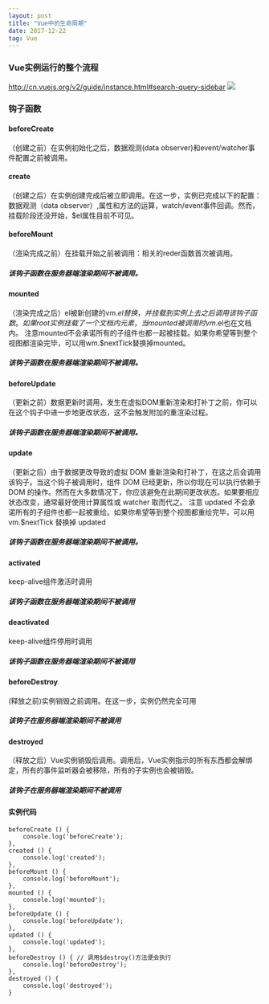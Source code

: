 ```yaml
---
layout: post
title: "Vue中的生命周期"
date: 2017-12-22   
tag: Vue
---
```


### Vue实例运行的整个流程 
http://cn.vuejs.org/v2/guide/instance.html#search-query-sidebar
![](https://ws1.sinaimg.cn/large/006tNbRwly1fg3t7dou4xj30xc25sdko.jpg)
         

### 钩子函数   

#### beforeCreate
（创建之前）在实例初始化之后，数据观测(data observer)和event/watcher事件配置之前被调用。

#### create
（创建之后）在实例创建完成后被立即调用。在这一步，实例已完成以下的配置：数据观测（data observer）,属性和方法的运算，watch/event事件回调。然而，挂载阶段还没开始，$el属性目前不可见。

#### beforeMount
（渲染完成之前）在挂载开始之前被调用：相关的reder函数首次被调用。
##### 该钩子函数在服务器端渲染期间不被调用。

#### mounted
（渲染完成之后）el被新创建的vm.$el替换，并挂载到实例上去之后调用该钩子函数。如果root实例挂载了一个文档内元素，当mounted被调用时vm.$el也在文档内。
注意mounted不会承诺所有的子组件也都一起被挂载。如果你希望等到整个视图都渲染完毕，可以用wm.$nextTick替换掉mounted。
##### 该钩子函数在服务器端渲染期间不被调用。

#### beforeUpdate
（更新之前）数据更新时调用，发生在虚拟DOM重新渲染和打补丁之前，你可以在这个钩子中进一步地更改状态，这不会触发附加的重渲染过程。
##### 该钩子函数在服务器端渲染期间不被调用。

#### update
（更新之后）由于数据更改导致的虚拟 DOM 重新渲染和打补丁，在这之后会调用该钩子。当这个钩子被调用时，组件 DOM 已经更新，所以你现在可以执行依赖于 DOM 的操作。然而在大多数情况下，你应该避免在此期间更改状态。如果要相应状态改变，通常最好使用计算属性或 watcher 取而代之。
注意 updated 不会承诺所有的子组件也都一起被重绘。如果你希望等到整个视图都重绘完毕，可以用 vm.$nextTick 替换掉 updated
##### 该钩子函数在服务器端渲染期间不被调用。

#### activated
keep-alive组件激活时调用
##### 该钩子函数在服务器端渲染期间不被调用

#### deactivated
keep-alive组件停用时调用
##### 该钩子函数在服务器端渲染期间不被调用

#### beforeDestroy
(释放之前)实例销毁之前调用。在这一步，实例仍然完全可用
##### 该钩子在服务器端渲染期间不被调用

#### destroyed
（释放之后）Vue实例销毁后调用。调用后，Vue实例指示的所有东西都会解绑定，所有的事件监听器会被移除，所有的子实例也会被销毁。
##### 该钩子在服务器端渲染期间不被调用

#### 实例代码
```
beforeCreate () {
    console.log('beforeCreate');
},
created () {
    console.log('created');
},
beforeMount () {
    console.log('beforeMount');
},
mounted () {
    console.log('mounted');
},
beforeUpdate () {
    console.log('beforeUpdate');
},
updated () {
    console.log('updated');
},
beforeDestroy () { // 调用$destroy()方法便会执行
    console.log('beforeDestroy');
},
destroyed () {
    console.log('destroyed');
}
```